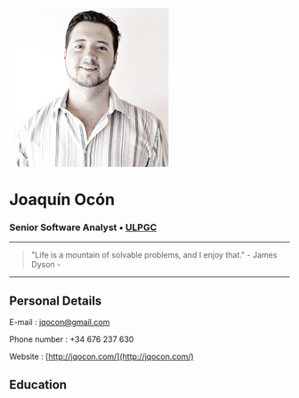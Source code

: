 ![](cvalt.png)

# Joaquín Ocón

### Senior Software Analyst • [ULPGC](https://ulpgc.es)

----

> "Life is a mountain of solvable problems, and I enjoy that." - James Dyson -

----

Personal Details
---------
E-mail
:	jqocon@gmail.com

Phone number
: 	+34 676 237 630

Website
: [http://jqocon.com/](http://jqocon.com/)

Education
---------
